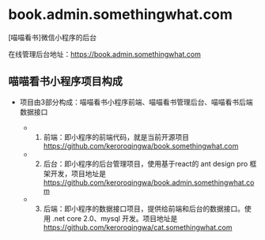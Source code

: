 # book.admin.somethingwhat.com
[喵喵看书]微信小程序的后台

在线管理后台地址：https://book.admin.somethingwhat.com



## 喵喵看书小程序项目构成

- 项目由3部分构成：喵喵看书小程序前端、喵喵看书管理后台、喵喵看书后端数据接口

  - 1. 前端：即小程序的前端代码，就是当前开源项目 https://github.com/keroroqingwa/book.somethingwhat.com
  - 2. 后台：即小程序的后台管理项目，使用基于react的 ant design pro 框架开发，项目地址是       https://github.com/keroroqingwa/book.admin.somethingwhat.com
  - 3. 后端：即小程序的数据接口项目，提供给前端和后台的数据接口。使用 .net core 2.0、mysql 开发。项目地址是 https://github.com/keroroqingwa/cat.somethingwhat.com
  
